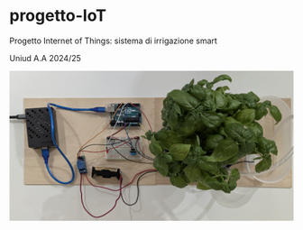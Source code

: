 # progetto-IoT
Progetto Internet of Things: sistema di irrigazione smart

Uniud 
A.A 2024/25

![image](relazione/media/completo.jpg)
